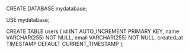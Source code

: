 
CREATE DATABASE mydatabase;

USE mydatabase;

CREATE TABLE users (
    id INT AUTO_INCREMENT PRIMARY KEY,
    name VARCHAR(255) NOT NULL,
    email VARCHAR(255) NOT NULL,
    created_at TIMESTAMP DEFAULT CURRENT_TIMESTAMP
);
